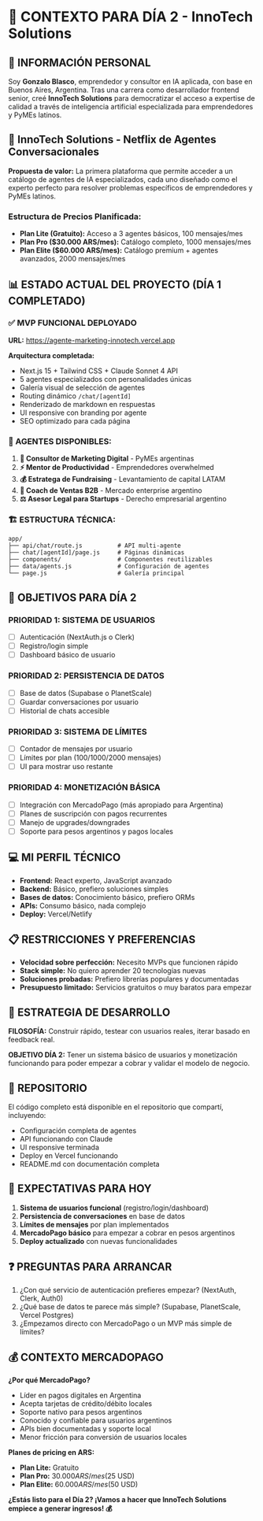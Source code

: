 # 🚀 CONTEXTO PARA DÍA 2 - InnoTech Solutions

## 👤 INFORMACIÓN PERSONAL

Soy **Gonzalo Blasco**, emprendedor y consultor en IA aplicada, con base en Buenos Aires, Argentina. Tras una carrera como desarrollador frontend senior, creé **InnoTech Solutions** para democratizar el acceso a expertise de calidad a través de inteligencia artificial especializada para emprendedores y PyMEs latinos.

## 🏢 InnoTech Solutions - Netflix de Agentes Conversacionales

**Propuesta de valor:** La primera plataforma que permite acceder a un catálogo de agentes de IA especializados, cada uno diseñado como el experto perfecto para resolver problemas específicos de emprendedores y PyMEs latinos.

### Estructura de Precios Planificada:

- **Plan Lite (Gratuito):** Acceso a 3 agentes básicos, 100 mensajes/mes
- **Plan Pro ($30.000 ARS/mes):** Catálogo completo, 1000 mensajes/mes
- **Plan Elite ($60.000 ARS/mes):** Catálogo premium + agentes avanzados, 2000 mensajes/mes

## 📊 ESTADO ACTUAL DEL PROYECTO (DÍA 1 COMPLETADO)

### ✅ MVP FUNCIONAL DEPLOYADO

**URL:** https://agente-marketing-innotech.vercel.app

**Arquitectura completada:**

- Next.js 15 + Tailwind CSS + Claude Sonnet 4 API
- 5 agentes especializados con personalidades únicas
- Galería visual de selección de agentes
- Routing dinámico `/chat/[agentId]`
- Renderizado de markdown en respuestas
- UI responsive con branding por agente
- SEO optimizado para cada página

### 🤖 AGENTES DISPONIBLES:

1. **🎯 Consultor de Marketing Digital** - PyMEs argentinas
2. **⚡ Mentor de Productividad** - Emprendedores overwhelmed
3. **💰 Estratega de Fundraising** - Levantamiento de capital LATAM
4. **🎯 Coach de Ventas B2B** - Mercado enterprise argentino
5. **⚖️ Asesor Legal para Startups** - Derecho empresarial argentino

### 🏗️ ESTRUCTURA TÉCNICA:

```
app/
├── api/chat/route.js          # API multi-agente
├── chat/[agentId]/page.js     # Páginas dinámicas
├── components/                # Componentes reutilizables
├── data/agents.js             # Configuración de agentes
└── page.js                    # Galería principal
```

## 🎯 OBJETIVOS PARA DÍA 2

### PRIORIDAD 1: SISTEMA DE USUARIOS

- [ ] Autenticación (NextAuth.js o Clerk)
- [ ] Registro/login simple
- [ ] Dashboard básico de usuario

### PRIORIDAD 2: PERSISTENCIA DE DATOS

- [ ] Base de datos (Supabase o PlanetScale)
- [ ] Guardar conversaciones por usuario
- [ ] Historial de chats accesible

### PRIORIDAD 3: SISTEMA DE LÍMITES

- [ ] Contador de mensajes por usuario
- [ ] Límites por plan (100/1000/2000 mensajes)
- [ ] UI para mostrar uso restante

### PRIORIDAD 4: MONETIZACIÓN BÁSICA

- [ ] Integración con MercadoPago (más apropiado para Argentina)
- [ ] Planes de suscripción con pagos recurrentes
- [ ] Manejo de upgrades/downgrades
- [ ] Soporte para pesos argentinos y pagos locales

## 💻 MI PERFIL TÉCNICO

- **Frontend:** React experto, JavaScript avanzado
- **Backend:** Básico, prefiero soluciones simples
- **Bases de datos:** Conocimiento básico, prefiero ORMs
- **APIs:** Consumo básico, nada complejo
- **Deploy:** Vercel/Netlify

## 📋 RESTRICCIONES Y PREFERENCIAS

- **Velocidad sobre perfección:** Necesito MVPs que funcionen rápido
- **Stack simple:** No quiero aprender 20 tecnologías nuevas
- **Soluciones probadas:** Prefiero librerías populares y documentadas
- **Presupuesto limitado:** Servicios gratuitos o muy baratos para empezar

## 🎯 ESTRATEGIA DE DESARROLLO

**FILOSOFÍA:** Construir rápido, testear con usuarios reales, iterar basado en feedback real.

**OBJETIVO DÍA 2:** Tener un sistema básico de usuarios y monetización funcionando para poder empezar a cobrar y validar el modelo de negocio.

## 📂 REPOSITORIO

El código completo está disponible en el repositorio que compartí, incluyendo:

- Configuración completa de agentes
- API funcionando con Claude
- UI responsive terminada
- Deploy en Vercel funcionando
- README.md con documentación completa

## 🚀 EXPECTATIVAS PARA HOY

1. **Sistema de usuarios funcional** (registro/login/dashboard)
2. **Persistencia de conversaciones** en base de datos
3. **Límites de mensajes** por plan implementados
4. **MercadoPago básico** para empezar a cobrar en pesos argentinos
5. **Deploy actualizado** con nuevas funcionalidades

## ❓ PREGUNTAS PARA ARRANCAR

1. ¿Con qué servicio de autenticación prefieres empezar? (NextAuth, Clerk, Auth0)
2. ¿Qué base de datos te parece más simple? (Supabase, PlanetScale, Vercel Postgres)
3. ¿Empezamos directo con MercadoPago o un MVP más simple de límites?

## 💰 CONTEXTO MERCADOPAGO

**¿Por qué MercadoPago?**

- Líder en pagos digitales en Argentina
- Acepta tarjetas de crédito/débito locales
- Soporte nativo para pesos argentinos
- Conocido y confiable para usuarios argentinos
- APIs bien documentadas y soporte local
- Menor fricción para conversión de usuarios locales

**Planes de pricing en ARS:**

- **Plan Lite:** Gratuito
- **Plan Pro:** $30.000 ARS/mes ($25 USD)
- **Plan Elite:** $60.000 ARS/mes ($50 USD)

**¿Estás listo para el Día 2? ¡Vamos a hacer que InnoTech Solutions empiece a generar ingresos! 💰**

